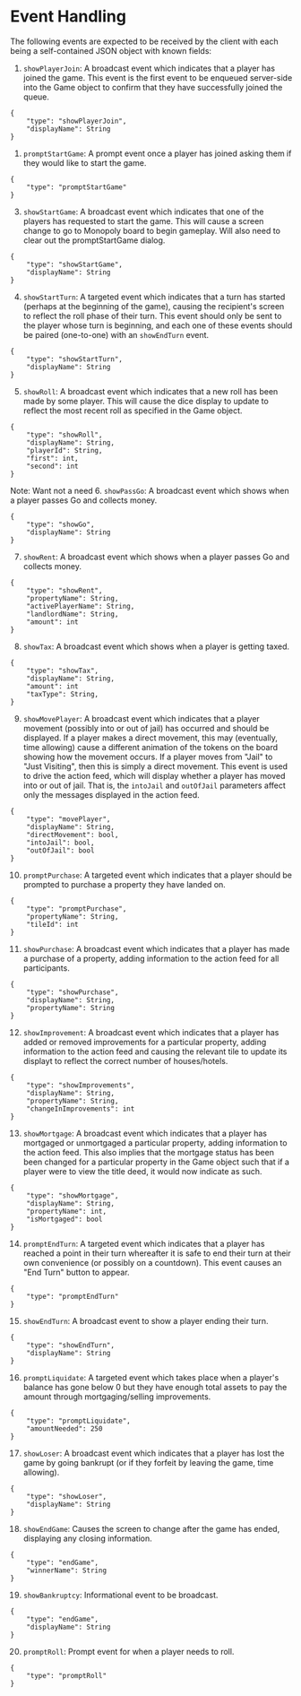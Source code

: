 # Event Handling

The following events are expected to be received by the client with each being a self-contained JSON object with known fields:
1. `showPlayerJoin`: A broadcast event which indicates that a player has joined the game. This event is the first event to be enqueued server-side into the Game object to confirm that they have successfully joined the queue.
```
{
	"type": "showPlayerJoin",
	"displayName": String
}
```
1. `promptStartGame`: A prompt event once a player has joined asking them if they would like to start the game.
```
{
	"type": "promptStartGame"
}

```
3. `showStartGame`: A broadcast event which indicates that one of the players has requested to start the game. This will cause a screen change to go to Monopoly board to begin gameplay. Will also need to clear out the promptStartGame dialog.
```
{
	"type": "showStartGame",
	"displayName": String
}
```
4. `showStartTurn`: A targeted event which indicates that a turn has started (perhaps at the beginning of the game), causing the recipient's screen to reflect the roll phase of their turn. This event should only be sent to the player whose turn is beginning, and each one of these events should be paired (one-to-one) with an `showEndTurn` event.
```
{
	"type": "showStartTurn",
	"displayName": String
}
```
5. `showRoll`: A broadcast event which indicates that a new roll has been made by some player. This will cause the dice display to update to reflect the most recent roll as specified in the Game object.
```
{
	"type": "showRoll",
	"displayName": String,
	"playerId": String,
	"first": int,
	"second": int
}
```

Note: Want not a need
6. `showPassGo`: A broadcast event which shows when a player passes Go and collects money.
```
{
	"type": "showGo",
	"displayName": String
}
```
7. `showRent`: A broadcast event which shows when a player passes Go and collects money.
```
{
	"type": "showRent",
	"propertyName": String,
	"activePlayerName": String,
	"landlordName": String,
	"amount": int
}
```
8. `showTax`: A broadcast event which shows when a player is getting taxed.
```
{
	"type": "showTax",
	"displayName": String,
	"amount": int
	"taxType": String,
}
```

9. `showMovePlayer`: A broadcast event which indicates that a player movement (possibly into or out of jail) has occurred and should be displayed. If a player makes a direct movement, this may (eventually, time allowing) cause a different animation of the tokens on the board showing how the movement occurs. If a player moves from "Jail" to "Just Visiting", then this is simply a direct movement. This event is used to drive the action feed, which will display whether a player has moved into or out of jail. That is, the `intoJail` and `outOfJail` parameters affect only the messages displayed in the action feed.
```
{
	"type": "movePlayer",
	"displayName": String,
	"directMovement": bool,
	"intoJail": bool,
	"outOfJail": bool
}
```
10. `promptPurchase`: A targeted event which indicates that a player should be prompted to purchase a property they have landed on.
```
{
	"type": "promptPurchase",
	"propertyName": String,
    "tileId": int
}
```
11.  `showPurchase`: A broadcast event which indicates that a player has made a purchase of a property, adding information to the action feed for all participants.
```
{
	"type": "showPurchase",
	"displayName": String,
	"propertyName": String
}
```
12.  `showImprovement`: A broadcast event which indicates that a player has added or removed improvements for a particular property, adding information to the action feed and causing the relevant tile to update its displayt to reflect the correct number of houses/hotels.
```
{
	"type": "showImprovements",
	"displayName": String,
	"propertyName": String,
	"changeInImprovements": int
}
```
13.  `showMortgage`: A broadcast event which indicates that a player has mortgaged or unmortgaged a particular property, adding information to the action feed. This also implies that the mortgage status has been been changed for a particular property in the Game object such that if a player were to view the title deed, it would now indicate as such.
```
{
	"type": "showMortgage",
	"displayName": String,
	"propertyName": int,
	"isMortgaged": bool
}
```
14.  `promptEndTurn`: A targeted event which indicates that a player has reached a point in their turn whereafter it is safe to end their turn at their own convenience (or possibly on a countdown). This event causes an "End Turn" button to appear.
```
{
	"type": "promptEndTurn"
}
```
15.  `showEndTurn`: A broadcast event to show a player ending their turn.
```
{
	"type": "showEndTurn",
	"displayName": String
}
```
16.  `promptLiquidate`: A targeted event which takes place when a player's balance has gone below 0 but they have enough total assets to pay the amount through mortgaging/selling improvements.
```
{
	"type": "promptLiquidate",
	"amountNeeded": 250
}
```
17.  `showLoser`: A broadcast event which indicates that a player has lost the game by going bankrupt (or if they forfeit by leaving the game, time allowing).
```
{
	"type": "showLoser",
	"displayName": String
}
```
18.  `showEndGame`: Causes the screen to change after the game has ended, displaying any closing information.
```
{
	"type": "endGame",
	"winnerName": String
}
```
19.  `showBankruptcy`: Informational event to be broadcast.
```
{
	"type": "endGame",
	"displayName": String
}
```
20.  `promptRoll`: Prompt event for when a player needs to roll.
```
{
	"type": "promptRoll"
}
```